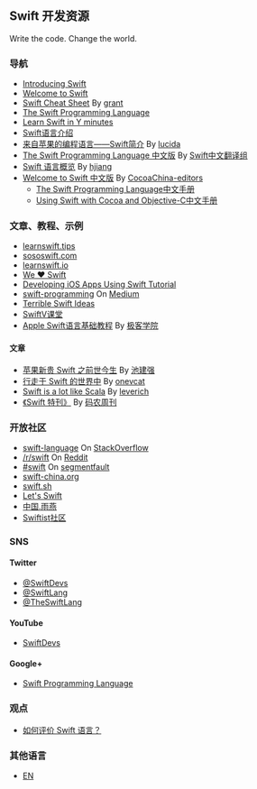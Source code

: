 ## Swift 开发资源

Write the code. Change the world.


### 导航

* [Introducing Swift](https://developer.apple.com/swift/)
* [Welcome to Swift](https://developer.apple.com/library/prerelease/ios/referencelibrary/GettingStarted/LandingPage/index.html)
* [Swift Cheat Sheet](https://github.com/grant/swift-cheat-sheet) By [grant](https://github.com/grant)
* [The Swift Programming Language](https://itunes.apple.com/us/book/the-swift-programming-language/id881256329?mt=11)
* [Learn Swift in Y minutes](http://learnxinyminutes.com/docs/zh-cn/swift-cn/)
* [Swift语言介绍](http://swiftlang.com.cn/)
* [来自苹果的编程语言——Swift简介](http://zh.lucida.me/blog/an-introduction-to-swift/) By [lucida](http://www.weibo.com/pegong/)
* [The Swift Programming Language 中文版](http://www.swiftguide.cn) By [Swift中文翻译组](http://weibo.com/swiftguide)
* [Swift 语言概览](https://blog.avoscloud.com/1224/) By [hjiang](https://blog.avoscloud.com/author/hjiang/)
* [Welcome to Swift 中文版](https://github.com/CocoaChina-editors/Welcome-to-Swift) By [CocoaChina-editors](https://github.com/CocoaChina-editors/)
  - [The Swift Programming Language中文手册](https://github.com/CocoaChina-editors/Welcome-to-Swift/blob/master/TheSwiftProgrammingLanguage中文手册.md)
  - [Using Swift with Cocoa and Objective-C中文手册](https://github.com/CocoaChina-editors/Welcome-to-Swift/blob/master/UsingSwiftwithCocoaandObjective-C中文手册.md)


### 文章、教程、示例

* [learnswift.tips](http://learnswift.tips/)
* [sososwift.com](http://www.sososwift.com/)
* [learnswift.io](http://www.learnswift.io/)
* [We ❤ Swift](http://www.weheartswift.com/)
* [Developing iOS Apps Using Swift Tutorial](http://jamesonquave.com/blog/developing-ios-apps-using-swift-tutorial/)
* [swift-programming](https://medium.com/swift-programming/) On [Medium](https://medium.com/)
* [Terrible Swift Ideas](http://terribleswiftideas.tumblr.com)
* [SwiftV课堂](http://www.swiftv.cn/school)
* [Apple Swift语言基础教程](http://www.jikexueyuan.com/course/92.html) By [极客学院](http://www.jikexueyuan.com/)

#### 文章

* [苹果新贵 Swift 之前世今生](http://weibo.com/p/1001603720039017670032) By [池建强](http://weibo.com/idreamland)
* [行走于 Swift 的世界中](http://onevcat.com/2014/06/walk-in-swift/) By [onevcat](http://weibo.com/onevcat)
* [Swift is a lot like Scala](https://leverich.github.io/swiftislikescala/) By [leverich](https://github.com/leverich)
* [《Swift 特刊》](http://weekly.manong.io/issues/33?ref=swift) By [码农周刊](http://weekly.manong.io/)


### 开放社区

* [swift-language](http://stackoverflow.com/questions/tagged/swift-language) On [StackOverflow](http://stackoverflow.com/)
* [/r/swift](http://www.reddit.com/r/swift/) On [Reddit](http://www.reddit.com/)
* [#swift](http://segmentfault.com/t/swift) On [segmentfault](http://segmentfault.com)
* [swift-china.org](http://swift-china.org/)
* [swift.sh](http://swift.sh/)
* [Let's Swift](http://letsswift.com/)
* [中国.雨燕](http://www.chinaswift.me/forum)
* [Swiftist社区](http://swiftist.org)


### SNS

#### Twitter

* [@SwiftDevs](http://twitter.com/SwiftDevs)
* [@SwiftLang](https://twitter.com/SwiftLang)
* [@TheSwiftLang](https://twitter.com/TheSwiftLang)

#### YouTube

* [SwiftDevs](https://www.youtube.com/user/SwiftDevs)

#### Google+

* [Swift Programming Language](https://plus.google.com/communities/113458166730005193635)


### 观点

* [如何评价 Swift 语言？](http://www.zhihu.com/question/24002984)

### 其他语言

* [EN](/README-EN.md)
